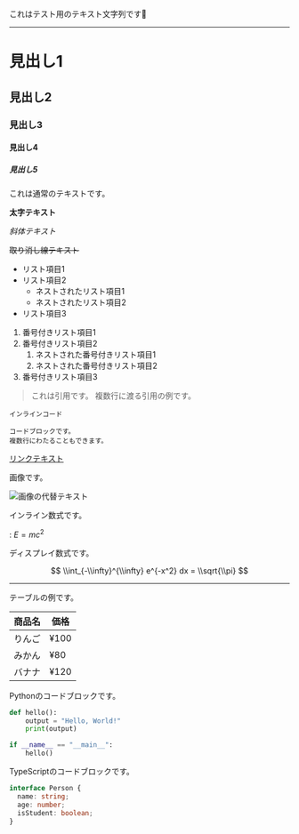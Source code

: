 これはテスト用のテキスト文字列です🤖

---

# 見出し1
## 見出し2
### 見出し3
#### 見出し4
##### 見出し5

これは通常のテキストです。

**太字テキスト**

*斜体テキスト*

~~取り消し線テキスト~~

- リスト項目1
- リスト項目2
    - ネストされたリスト項目1
    - ネストされたリスト項目2
- リスト項目3

1. 番号付きリスト項目1
2. 番号付きリスト項目2
    1. ネストされた番号付きリスト項目1
    2. ネストされた番号付きリスト項目2
3. 番号付きリスト項目3

> これは引用です。
> 複数行に渡る引用の例です。

`インラインコード`

```
コードブロックです。
複数行にわたることもできます。
```

[リンクテキスト](https://example.com)

画像です。

![画像の代替テキスト](https://picsum.photos/200)

インライン数式です。

: $E=mc^2$

ディスプレイ数式です。

$$
\\int_{-\\infty}^{\\infty} e^{-x^2} dx = \\sqrt{\\pi}
$$

---

テーブルの例です。

| 商品名  | 価格    |
|---------|---------|
| りんご  | ¥100    |
| みかん  | ¥80     |
| バナナ  | ¥120    |

Pythonのコードブロックです。

```python
def hello():
    output = "Hello, World!"
    print(output)

if __name__ == "__main__":
    hello()
```

TypeScriptのコードブロックです。

```ts
interface Person {
  name: string;
  age: number;
  isStudent: boolean;
}
```
